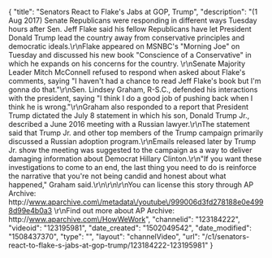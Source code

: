 {
    "title": "Senators React to Flake's Jabs at GOP, Trump",
    "description": "(1 Aug 2017) Senate Republicans were responding in different ways Tuesday hours after Sen. Jeff Flake said his fellow Republicans have let President Donald Trump lead the country away from conservative principles and democratic ideals.\r\nFlake appeared on MSNBC's \"Morning Joe\" on Tuesday and discussed his new book \"Conscience of a Conservative\" in which he expands on his concerns for the country. \r\nSenate Majority Leader Mitch McConnell refused to respond when asked about Flake's comments, saying \"I haven't had a chance to read Jeff Flake's book but I'm gonna do that.\"\r\nSen. Lindsey Graham, R-S.C., defended his interactions with the president, saying \"I think I do a good job of pushing back when I think he is wrong.\"\r\nGraham also responded to a report that President Trump dictated the July 8 statement in which his son, Donald Trump Jr., described a June 2016 meeting with a Russian lawyer.\r\nThe statement said that Trump Jr. and other top members of the Trump campaign primarily discussed a Russian adoption program.\r\nEmails released later by Trump Jr. show the meeting was suggested to the campaign as a way to deliver damaging information about Democrat Hillary Clinton.\r\n\"If you want these investigations to come to an end, the last thing you need to do is reinforce the narrative that you're not being candid and honest about what happened,\" Graham said.\r\n\r\n\r\nYou can license this story through AP Archive: http:\/\/www.aparchive.com\/metadata\/youtube\/999006d3fd278188e0e4998d99e4b0a3 \r\nFind out more about AP Archive: http:\/\/www.aparchive.com\/HowWeWork",
    "channelid": "123184222",
    "videoid": "123195981",
    "date_created": "1502049542",
    "date_modified": "1508437370",
    "type": "",
    "layout": "channelVideo",
    "url": "\/c1\/senators-react-to-flake-s-jabs-at-gop-trump\/123184222-123195981"
}